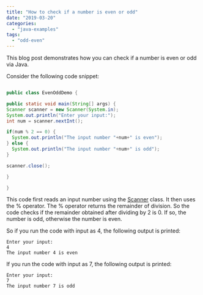 ```yaml
---
title: "How to check if a number is even or odd"
date: "2019-03-20"
categories: 
  - "java-examples"
tags: 
  - "odd-even"
---
```


This blog post demonstrates how you can check if a number is even or odd via Java.

Consider the following code snippet:

````java

public class EvenOddDemo {

public static void main(String[] args) { 
Scanner scanner = new Scanner(System.in); 
System.out.println("Enter your input:"); 
int num = scanner.nextInt();

if(num % 2 == 0) {
  System.out.println("The input number "+num+" is even");
} else { 
  System.out.println("The input number "+num+" is odd");
} 

scanner.close();

}

}

````

This code first reads an input number using the [Scanner](https://docs.oracle.com/javase/8/docs/api/java/util/Scanner.html) class. It then uses the % operator. The % operator returns the remainder of division. So the code checks if the remainder obtained after dividing by 2 is 0. If so, the number is odd, otherwise the number is even.

So if you run the code with input as 4, the following output is printed:

```
Enter your input:
4
The input number 4 is even
```

If you run the code with input as 7, the following output is printed:

```
Enter your input:
7
The input number 7 is odd
```
